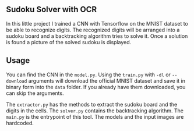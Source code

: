 ## Sudoku Solver with OCR

In this little project I trained a CNN with Tensorflow on the MNIST dataset to be able to recognize digits.
The recognized digits will be arranged into a sudoku board and a backtracking algorithm tries to solve it.
Once a solution is found a picture of the solved sudoku is displayed.

## Usage

You can find the CNN in the `model.py`. Using the `train.py` with `-dl` or `--download` arguments will download the official MNIST dataset and save it in binary form into the `data` folder. If you already have them downloaded, you can skip the arguments.

The `extractor.py` has the methods to extract the sudoku board and the digits in the cells.
The `solver.py` contains the backtracking algorithm.
The `main.py` is the entrypoint of this tool. The models and the input images are hardcoded.
